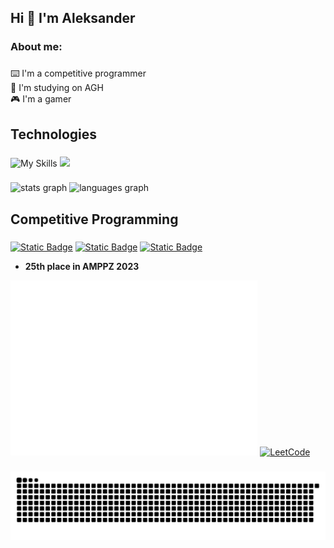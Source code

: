 <h2 align="left">Hi 👋 I'm Aleksander</h2>

###

<h3 align="left">About me:</h3>

###

<p align="left">⌨️ I'm a competitive programmer<br>🏫 I'm studying on AGH<br>🎮 I'm a gamer</p>

###

<h2 align="left">Technologies</h2>

###

![My Skills](https://skillicons.dev/icons?i=cpp,cs,python,git,github,blender,unity,unrealengine,postgres,vscode,latex)
<a href="#"><img src="https://github.com/onemarc/tech-icons/blob/main/icons/numpy-dark.svg" width="50"></a>

###

<div align="left">
  <img src="https://github-readme-stats.vercel.app/api?username=sgrcn17&hide_title=false&hide_rank=false&show_icons=true&include_all_commits=true&count_private=true&disable_animations=false&theme=dark&locale=en&hide_border=false&order=1" height="150" alt="stats graph"  />
  <img src="https://github-readme-stats.vercel.app/api/top-langs?username=sgrcn17&locale=en&hide_title=false&layout=compact&card_width=320&langs_count=5&theme=dark&hide_border=false&order=2" height="150" alt="languages graph"  />
</div>

###

<h2 align="left">Competitive Programming</h2>

###

[![Static Badge](https://img.shields.io/badge/SPOJ-337AB7?logo=spoj&logoColor=white)](https://pl.spoj.com/users/sgrcn/)
[![Static Badge](https://img.shields.io/badge/codeforces-1F8ACB?logo=codeforces&logoColor=white)](https://codeforces.com/profile/aleksy?locale=en)
[![Static Badge](https://img.shields.io/badge/LeetCode-FFA116?logo=leetcode&logoColor=white)](https://leetcode.com/Sgrcn/)

* **25th place in AMPPZ 2023** <br>

[<img src="https://github.com/sgrcn17/cf-stats/blob/main/output/light_card.svg#gh-dark-mode-only" alt="Codeforces" height="280"/>](https://codeforces.com/profile/aleksy?locale=en)
[<img src="https://leetcard.jacoblin.cool/Sgrcn?theme=dark&font=Exo&ext=activity" alt="LeetCode" height="280"/>](https://leetcode.com/Sgrcn/)

###

![snake gif](https://github.com/sgrcn17/sgrcn17/blob/output/github-contribution-grid-snake-dark.svg)
